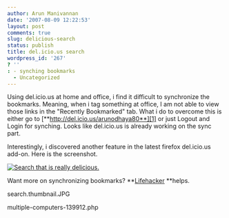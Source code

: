 ```yaml
---
author: Arun Manivannan
date: '2007-08-09 12:22:53'
layout: post
comments: true
slug: delicious-search
status: publish
title: del.icio.us search
wordpress_id: '267'
? ''
: - synching bookmarks
  - Uncategorized
---
```


Using del.icio.us at home and office, i find it difficult to synchronize the
bookmarks. Meaning, when i tag something at office, I am not able to view
those links in the "Recently Bookmarked" tab. What i do to overcome this is
either go to [**http://del.icio.us/arunodhaya80**][1] or just Logout and Login
for synching. Looks like del.icio.us is already working on the sync part.

Interestingly, i discovered another feature in the latest firefox del.icio.us
add-on. Here is the screenshot.

[![Search that is really delicious.][2]][3]

Want more on synchronizing bookmarks? **[Lifehacker][4] **helps.

   [1]: http://del.icio.us/arunodhaya80

   [2]: http://www.arunma.com/wp-content/uploads/2007/08/delicious-
search.thumbnail.JPG

   [3]: http://www.arunma.com/wp-content/uploads/2007/08/delicious-search.JPG
(Search that is really delicious.)

   [4]: http://lifehacker.com/software/bookmarks/synchronize-bookmarks-across-
multiple-computers-139912.php

